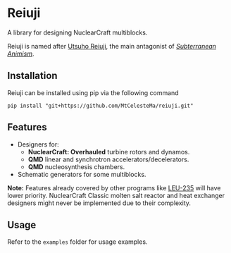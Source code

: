 # Reiuji
A library for designing NuclearCraft multiblocks.

Reiuji is named after [Utsuho Reiuji](https://en.touhouwiki.net/wiki/Utsuho_Reiuji), the main antagonist of [*Subterranean Animism*](https://en.touhouwiki.net/wiki/Subterranean_Animism).

## Installation

Reiuji can be installed using pip via the following command
```shell
pip install "git+https://github.com/MtCelesteMa/reiuji.git"
```

## Features

- Designers for:
  - **NuclearCraft: Overhauled** turbine rotors and dynamos.
  - **QMD** linear and synchrotron accelerators/decelerators.
  - **QMD** nucleosynthesis chambers.
- Schematic generators for some multiblocks.

**Note:** Features already covered by other programs like [LEU-235](https://leu-235.com/) will have lower priority. NuclearCraft Classic molten salt reactor and heat exchanger designers might never be implemented due to their complexity.

## Usage

Refer to the `examples` folder for usage examples.
